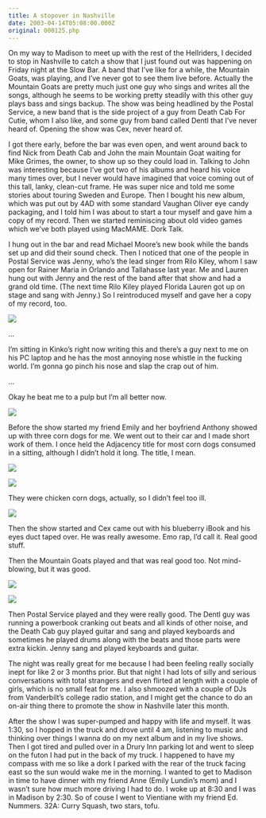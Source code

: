 ```yaml
---
title: A stopover in Nashville
date: 2003-04-14T05:08:00.000Z
original: 000125.php
---
```


On my way to Madison to meet up with the rest of the Hellriders, I decided to stop in Nashville to catch a show that I just found out was happening on Friday night at the Slow Bar. A band that I’ve like for a while, the Mountain Goats, was playing, and I’ve never got to see them live before. Actually the Mountain Goats are pretty much just one guy who sings and writes all the songs, although he seems to be working pretty steadily with this other guy plays bass and sings backup. The show was being headlined by the Postal Service, a new band that is the side project of a guy from Death Cab For Cutie, whom I also like, and some guy from band called Dentl that I’ve never heard of. Opening the show was Cex, never heard of.

I got there early, before the bar was even open, and went around back to find Nick from Death Cab and John the main Mountain Goat waiting for Mike Grimes, the owner, to show up so they could load in. Talking to John was interesting because I’ve got two of his albums and heard his voice many times over, but I never would have imagined that voice coming out of this tall, lanky, clean-cut frame. He was super nice and told me some stories about touring Sweden and Europe. Then I bought his new album, which was put out by 4AD with some standard Vaughan Oliver eye candy packaging, and I told him I was about to start a tour myself and gave him a copy of my record. Then we started reminiscing about old video games which we’ve both played using MacMAME. Dork Talk.

I hung out in the bar and read Michael Moore’s new book while the bands set up and did their sound check. Then I noticed that one of the people in Postal Service was Jenny, who’s the lead singer from Rilo Kiley, whom I saw open for Rainer Maria in Orlando and Tallahasse last year. Me and Lauren hung out with Jenny and the rest of the band after that show and had a grand old time. (The next time Rilo Kiley played Florida Lauren got up on stage and sang with Jenny.) So I reintroduced myself and gave her a copy of my record, too.

<p class="polaroid" style="--deg: -2deg"><img src="./jenny-me.jpg" /></p>

…

I’m sitting in Kinko’s right now writing this and there’s a guy next to me on his PC laptop and he has the most annoying nose whistle in the fucking world. I’m gonna go pinch his nose and slap the crap out of him.

…

Okay he beat me to a pulp but I’m all better now.

<p class="polaroid" style="--deg: -2deg"><img src="./emily-anthony.jpg" /></p>

Before the show started my friend Emily and her boyfriend Anthony showed up with three corn dogs for me. We went out to their car and I made short work of them. I once held the Adjacency title for most corn dogs consumed in a sitting, although I didn’t hold it long. The title, I mean.

<p class="polaroid" style="--deg: -2deg"><img src="./corndog1.jpg" /></p>

<p class="polaroid" style="--deg: -2deg"><img src="./corndog2.jpg" /></p>
They were chicken corn dogs, actually, so I didn’t feel too ill.

<p class="polaroid" style="--deg: -2deg"><img src="./cex.jpg" /></p>
Then the show started and Cex came out with his blueberry iBook and his eyes duct taped over. He was really awesome. Emo rap, I’d call it. Real good stuff.

Then the Mountain Goats played and that was real good too. Not mind-blowing, but it was good.

<p class="polaroid" style="--deg: -2deg"><img src="./postalservice.jpg" /></p>

<p class="polaroid" style="--deg: -2deg"><img src="./jenny.jpg" /></p>
Then Postal Service played and they were really good. The Dentl guy was running a powerbook cranking out beats and all kinds of other noise, and the Death Cab guy played guitar and sang and played keyboards and sometimes he played drums along with the beats and those parts were extra kickin. Jenny sang and played keyboards and guitar.

The night was really great for me because I had been feeling really socially inept for like 2 or 3 months prior. But that night I had lots of silly and serious conversations with total strangers and even flirted at length with a couple of girls, which is no small feat for me. I also shmoozed with a couple of DJs from Vanderbilt’s college radio station, and I might get the chance to do an on-air thing there to promote the show in Nashville later this month.

After the show I was super-pumped and happy with life and myself. It was 1:30, so I hopped in the truck and drove until 4 am, listening to music and thinking over things I wanna do on my next album and in my live shows. Then I got tired and pulled over in a Drury Inn parking lot and went to sleep on the futon I had put in the back of my truck. I happened to have my compass with me so like a dork I parked with the rear of the truck facing east so the sun would wake me in the morning. I wanted to get to Madison in time to have dinner with my friend Anne (Emily Lundin’s mom) and I wasn’t sure how much more driving I had to do. I woke up at 8:30 and I was in Madison by 2:30. So of couse I went to Vientiane with my friend Ed. Nummers. 32A: Curry Squash, two stars, tofu.

